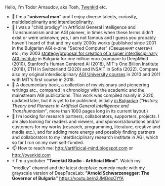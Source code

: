 <!--- ### Hi! 👋 --->

<!--
**Twenkid/Twenkid** is a ✨ _special_ ✨ repository because its `README.md` (this file) appears on your GitHub profile.

Here are some ideas to get you started:

- 🔭 I’m currently working on ...
- 🌱 I’m currently learning ...
- 👯 I’m looking to collaborate on ...
- 🤔 I’m looking for help with ...
- 💬 Ask me about ...
- 📫 How to reach me: ...
- 😄 Pronouns: ...
- ⚡ Fun fact: ...
-->
Hello, I'm Todor Arnaudov, aka Tosh, <a href="http://artificial-mind.blogspot.bg/2008/04/twenkid.html">Twenkid</a> etc.
- 🌱 I'm a <b>"universal man"</b> and I enjoy diverse talents, curiosity, multidisciplinarity and interdisciplinarity.
- 🌱 I was a "child prodigy" in Artificial General Intelligence and Transhumanism and an AGI pioneer, in times when these terms didn't exist or were unknown; yes, I am not famous and I guess you probably haven't heard of that and my early 2000s works (published since 2001 in the Bulgarian AGI e-zine "Sacred Computer" (Свещеният сметач) etc.; my 2003 <a href="https://translate.google.com/translate?sl=auto&tl=en&u=https://artificial-mind.blogspot.com/2020/07/interdisciplinary-research-institute.html">strategy/proposal for creation of a super interdisciplinary AGI institute</a> in Bulgaria for one million euro (compare to DeepMind (2010), Stanford's Human Centered AI (2018), MIT's One Billion Institute (2018), ETH in Switzerland (2020) and INSAIT in Sofia (2022). Compare also my original interdisciplinary <a href="http://artificial-mind.blogspot.com/2010/04/universal-artificial-intelligence.html">AGI University courses</a> in 2010 and 2011 with MIT's first course in 2018.
- 💬 A documentary book, a collection of my visionary and pioneering writings etc., compared in chronology with the academic and the mainstream AGI publications. This work was compiled mainly in 2020, updated later, but it is yet to be published, initially <a href="https://artificial-mind.blogspot.com/2022/01/transhumanism-spirdonov-20-years-after-Sacred-Computer-Smetach.html">in Bulgarian</a> (<i>"History, Theory and Pioneers in Artificial General Intelligence and Transhumanism"</i>, more than 1000 pages long in its current layout.)
- 👯 I’m looking for research partners, collaborators, supporters, projects. I am also looking for readers and viewers, and sponsors/donations and/or customers for my works (research, programming, literature, creative and media etc.), and for adding more energy and possibly finding partners and collaborators to my interdisciplinary research institute in AGI, which so far I run on my own self-funded.
- 📫 How to reach me: http://artificical-mind.blogspot.com  or  http://twenkid.com
- ⚡ I'm a youtuber <b>"Twenkid Studio - Artificial Mind"</b>. Watch my "medley" channel and the latest deepfake comedy made with my grayscale version of DeepFaceLab: <b>"Arnold Schwarzenegger: The Governor of Bulgaria"</b> https://youtu.be/n2JMGqxOYfA 
